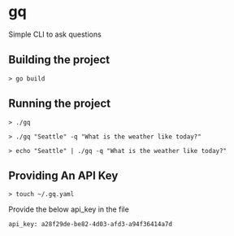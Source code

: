 # gq
Simple CLI to ask questions


## Building the project

```
> go build
```

## Running the project

```
> ./gq

> ./gq "Seattle" -q "What is the weather like today?"

> echo "Seattle" | ./gq -q "What is the weather like today?"
```

## Providing An API Key

```
> touch ~/.gq.yaml
```

Provide the below api_key in the file
```
api_key: a28f29de-be82-4d03-afd3-a94f36414a7d
```
